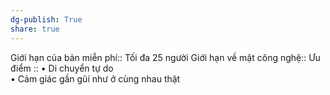 ```yaml
---
dg-publish: True
share: true
---
```

Giới hạn của bản miễn phí:: Tối đa 25 người
Giới hạn về mặt công nghệ:: 
Ưu điểm :: • Di chuyển tự do<br>• Cảm giác gần gũi như ở cùng nhau thật
